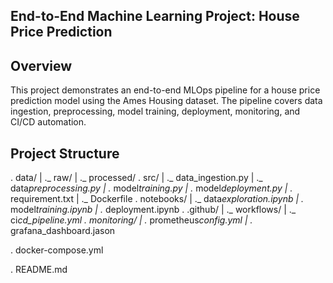 ## End-to-End Machine Learning Project: House Price Prediction

## Overview

This project demonstrates an end-to-end MLOps pipeline for a house price prediction model using the Ames Housing dataset. The pipeline covers data ingestion, preprocessing, model training, deployment, monitoring, and CI/CD automation.

## Project Structure

. data/
|
._ raw/
|
._ processed/
. src/
|
._ data_ingestion.py
|
._ data*preprocessing.py
|
.* model*training.py
|
.* model*deployment.py
|
.* requirement.txt
|
._ Dockerfile
. notebooks/
|
._ data*exploration.ipynb
|
.* model*training.ipynb
|
.* deployment.ipynb
. .github/
|
._ workflows/
|
._ ci*cd_pipeline.yml
. monitoring/
|
.* prometheus*config.yml
|
.* grafana_dashboard.jason

. docker-compose.yml

. README.md
